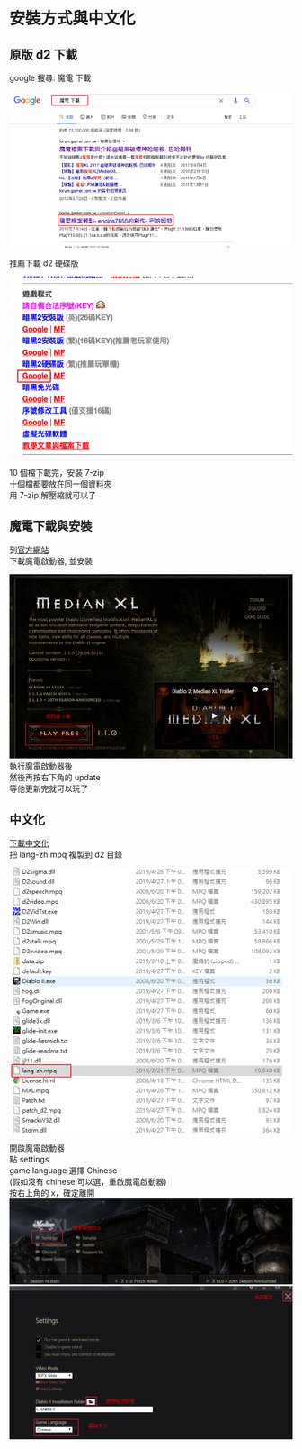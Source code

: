 # 安裝方式與中文化

## 原版 d2 下載

google 搜尋: 魔電 下載

![搜魔電](./images/image05.png)

推薦下載 d2 硬碟版

![下載硬碟版](./images/image06.png)

10 個檔下載完，安裝 7-zip  
十個檔都要放在同一個資料夾  
用 7-zip 解壓縮就可以了

## 魔電下載與安裝

到[官方網站](https://www.median-xl.com/)  
下載魔電啟動器, 並安裝

![install](./images/image01.png)
執行魔電啟動器後  
然後再按右下角的 update  
等他更新完就可以玩了

## 中文化

[下載中文化](https://drive.google.com/drive/folders/1BaqqQl0il6Gsm-zw7G9fope7qcjy1B4s)  
把 lang-zh.mpq 複製到 d2 目錄

![lang-zh.mpq](./images/image02.png)

開啟魔電啟動器  
點 settings  
game language 選擇 Chinese  
(假如沒有 chinese 可以選，重啟魔電啟動器)  
按右上角的 x，確定離開
![魔電啟動器](./images/image03.png)
![language](./images/image04.png)
